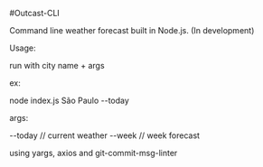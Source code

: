 #Outcast-CLI

Command line weather forecast built in Node.js.
(In development)

Usage:

run with city name + args

ex:

node index.js São Paulo --today

args:

--today // current weather
--week // week forecast

using yargs, axios and git-commit-msg-linter
